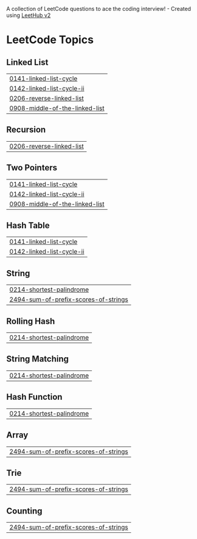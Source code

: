 A collection of LeetCode questions to ace the coding interview! - Created using [LeetHub v2](https://github.com/arunbhardwaj/LeetHub-2.0)
<!---LeetCode Topics Start-->
# LeetCode Topics
## Linked List
|  |
| ------- |
| [0141-linked-list-cycle](https://github.com/Angell-14/LeetCode/tree/master/0141-linked-list-cycle) |
| [0142-linked-list-cycle-ii](https://github.com/Angell-14/LeetCode/tree/master/0142-linked-list-cycle-ii) |
| [0206-reverse-linked-list](https://github.com/Angell-14/LeetCode/tree/master/0206-reverse-linked-list) |
| [0908-middle-of-the-linked-list](https://github.com/Angell-14/LeetCode/tree/master/0908-middle-of-the-linked-list) |
## Recursion
|  |
| ------- |
| [0206-reverse-linked-list](https://github.com/Angell-14/LeetCode/tree/master/0206-reverse-linked-list) |
## Two Pointers
|  |
| ------- |
| [0141-linked-list-cycle](https://github.com/Angell-14/LeetCode/tree/master/0141-linked-list-cycle) |
| [0142-linked-list-cycle-ii](https://github.com/Angell-14/LeetCode/tree/master/0142-linked-list-cycle-ii) |
| [0908-middle-of-the-linked-list](https://github.com/Angell-14/LeetCode/tree/master/0908-middle-of-the-linked-list) |
## Hash Table
|  |
| ------- |
| [0141-linked-list-cycle](https://github.com/Angell-14/LeetCode/tree/master/0141-linked-list-cycle) |
| [0142-linked-list-cycle-ii](https://github.com/Angell-14/LeetCode/tree/master/0142-linked-list-cycle-ii) |
## String
|  |
| ------- |
| [0214-shortest-palindrome](https://github.com/Angell-14/LeetCode/tree/master/0214-shortest-palindrome) |
| [2494-sum-of-prefix-scores-of-strings](https://github.com/Angell-14/LeetCode/tree/master/2494-sum-of-prefix-scores-of-strings) |
## Rolling Hash
|  |
| ------- |
| [0214-shortest-palindrome](https://github.com/Angell-14/LeetCode/tree/master/0214-shortest-palindrome) |
## String Matching
|  |
| ------- |
| [0214-shortest-palindrome](https://github.com/Angell-14/LeetCode/tree/master/0214-shortest-palindrome) |
## Hash Function
|  |
| ------- |
| [0214-shortest-palindrome](https://github.com/Angell-14/LeetCode/tree/master/0214-shortest-palindrome) |
## Array
|  |
| ------- |
| [2494-sum-of-prefix-scores-of-strings](https://github.com/Angell-14/LeetCode/tree/master/2494-sum-of-prefix-scores-of-strings) |
## Trie
|  |
| ------- |
| [2494-sum-of-prefix-scores-of-strings](https://github.com/Angell-14/LeetCode/tree/master/2494-sum-of-prefix-scores-of-strings) |
## Counting
|  |
| ------- |
| [2494-sum-of-prefix-scores-of-strings](https://github.com/Angell-14/LeetCode/tree/master/2494-sum-of-prefix-scores-of-strings) |
<!---LeetCode Topics End-->